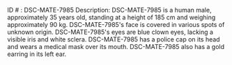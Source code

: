 ID # : DSC-MATE-7985
Description: DSC-MATE-7985 is a human male, approximately 35 years old, standing at a height of 185 cm and weighing approximately 90 kg. DSC-MATE-7985's face is covered in various spots of unknown origin. DSC-MATE-7985's eyes are blue clown eyes, lacking a visible iris and white sclera. DSC-MATE-7985 has a police cap on its head and wears a medical mask over its mouth. DSC-MATE-7985 also has a gold earring in its left ear.